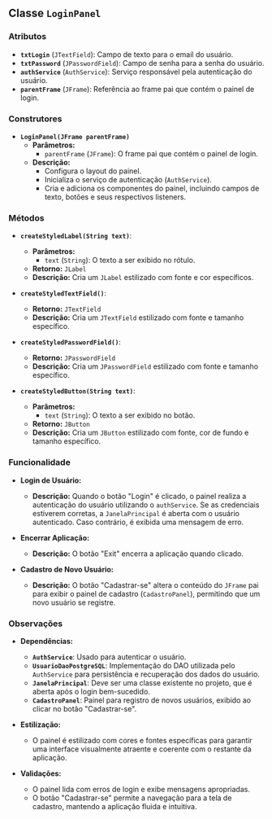 ## Classe `LoginPanel`

### Atributos

- **`txtLogin`** (`JTextField`): Campo de texto para o email do usuário.
- **`txtPassword`** (`JPasswordField`): Campo de senha para a senha do usuário.
- **`authService`** (`AuthService`): Serviço responsável pela autenticação do usuário.
- **`parentFrame`** (`JFrame`): Referência ao frame pai que contém o painel de login.

### Construtores

- **`LoginPanel(JFrame parentFrame)`**
  - **Parâmetros:**
    - `parentFrame` (`JFrame`): O frame pai que contém o painel de login.
  - **Descrição:**
    - Configura o layout do painel.
    - Inicializa o serviço de autenticação (`AuthService`).
    - Cria e adiciona os componentes do painel, incluindo campos de texto, botões e seus respectivos listeners.

### Métodos

- **`createStyledLabel(String text)`**: 
  - **Parâmetros:**
    - `text` (`String`): O texto a ser exibido no rótulo.
  - **Retorno:** `JLabel`
  - **Descrição:** Cria um `JLabel` estilizado com fonte e cor específicos.

- **`createStyledTextField()`**:
  - **Retorno:** `JTextField`
  - **Descrição:** Cria um `JTextField` estilizado com fonte e tamanho específico.

- **`createStyledPasswordField()`**:
  - **Retorno:** `JPasswordField`
  - **Descrição:** Cria um `JPasswordField` estilizado com fonte e tamanho específico.

- **`createStyledButton(String text)`**:
  - **Parâmetros:**
    - `text` (`String`): O texto a ser exibido no botão.
  - **Retorno:** `JButton`
  - **Descrição:** Cria um `JButton` estilizado com fonte, cor de fundo e tamanho específico.

### Funcionalidade

- **Login de Usuário:**
  - **Descrição:** Quando o botão "Login" é clicado, o painel realiza a autenticação do usuário utilizando o `authService`. Se as credenciais estiverem corretas, a `JanelaPrincipal` é aberta com o usuário autenticado. Caso contrário, é exibida uma mensagem de erro.
  
- **Encerrar Aplicação:**
  - **Descrição:** O botão "Exit" encerra a aplicação quando clicado.

- **Cadastro de Novo Usuário:**
  - **Descrição:** O botão "Cadastrar-se" altera o conteúdo do `JFrame` pai para exibir o painel de cadastro (`CadastroPanel`), permitindo que um novo usuário se registre.

### Observações

- **Dependências:**
  - **`AuthService`**: Usado para autenticar o usuário.
  - **`UsuarioDaoPostgreSQL`**: Implementação do DAO utilizada pelo `AuthService` para persistência e recuperação dos dados do usuário.
  - **`JanelaPrincipal`**: Deve ser uma classe existente no projeto, que é aberta após o login bem-sucedido.
  - **`CadastroPanel`**: Painel para registro de novos usuários, exibido ao clicar no botão "Cadastrar-se".

- **Estilização:**
  - O painel é estilizado com cores e fontes específicas para garantir uma interface visualmente atraente e coerente com o restante da aplicação.

- **Validações:**
  - O painel lida com erros de login e exibe mensagens apropriadas.
  - O botão "Cadastrar-se" permite a navegação para a tela de cadastro, mantendo a aplicação fluida e intuitiva.
